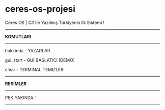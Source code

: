 # ceres-os-projesi
Ceres OS | C# Ile Yazılmış Türkiyenin Ilk Sistemi !
<hr></hr>
<strong> KOMUTLARI </strong>
<hr></hr>
<p> hakkinda - YAZARLAR </p>
<p> gui_start - GUI BASLATICI (DEMO) </p>
<p> clear - TERMINAL TEMIZLER </p>
<hr></hr>
<strong> RESIMLER </strong>
<hr></hr>
<p> PEK YAKINDA ! </p>
<hr></hr>
